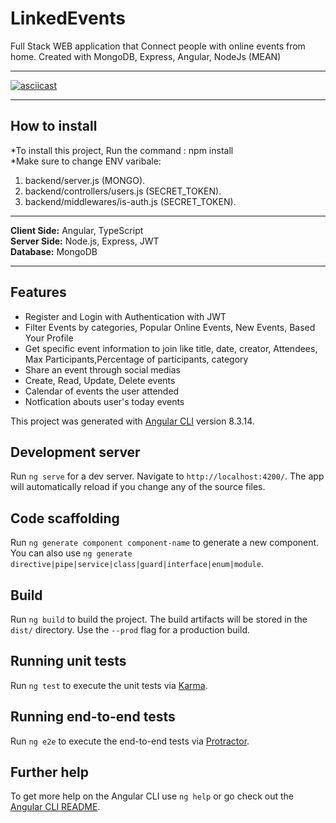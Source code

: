 # LinkedEvents
Full Stack WEB application that Connect people with online events from home. Created with MongoDB, Express, Angular, NodeJs (MEAN)
<hr>

[![asciicast](https://i.imgur.com/QtKrUa6.png)](https://www.youtube.com/embed/1gqQiQbVdqg)

<hr>
<h2>How to install</h2>

*To install this project, Run the command : npm install <br>
*Make sure to change ENV varibale: <br>
1) backend/server.js (MONGO). <br>
2) backend/controllers/users.js (SECRET_TOKEN). <br>
3) backend/middlewares/is-auth.js (SECRET_TOKEN).<br>
<hr>
<b>Client Side:</b> Angular, TypeScript <br>
<b>Server Side:</b> Node.js, Express, JWT <br>
<b>Database:</b> MongoDB<br>
<hr>
<h2>Features</h2>
<ul>
  <li>Register and Login with Authentication with JWT</li>
  <li>Filter Events by categories, Popular Online Events, New Events, Based Your Profile</li>
  <li>Get specific event information to join like title, date, creator, Attendees, Max Participants,Percentage of participants, category
  </li>
  <li>Share an event through social medias</li>
  <li>Create, Read, Update, Delete events</li>
  <li>Calendar of events the user attended </li>
  <li>Notfication abouts user's today events</li>
</ul>




This project was generated with [Angular CLI](https://github.com/angular/angular-cli) version 8.3.14.

## Development server

Run `ng serve` for a dev server. Navigate to `http://localhost:4200/`. The app will automatically reload if you change any of the source files.

## Code scaffolding

Run `ng generate component component-name` to generate a new component. You can also use `ng generate directive|pipe|service|class|guard|interface|enum|module`.

## Build

Run `ng build` to build the project. The build artifacts will be stored in the `dist/` directory. Use the `--prod` flag for a production build.

## Running unit tests

Run `ng test` to execute the unit tests via [Karma](https://karma-runner.github.io).

## Running end-to-end tests

Run `ng e2e` to execute the end-to-end tests via [Protractor](http://www.protractortest.org/).

## Further help

To get more help on the Angular CLI use `ng help` or go check out the [Angular CLI README](https://github.com/angular/angular-cli/blob/master/README.md).
